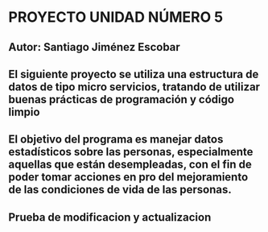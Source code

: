 # PROYECTO UNIDAD NÚMERO 5

## Autor: Santiago Jiménez Escobar
## El siguiente proyecto se utiliza una estructura de datos de tipo micro servicios, tratando de utilizar buenas prácticas de programación y código limpio

## El objetivo del programa es manejar datos estadísticos sobre las personas, especialmente aquellas que están desempleadas, con el fin de poder tomar acciones en pro del mejoramiento de las condiciones de vida de las personas.

## Prueba de modificacion y actualizacion